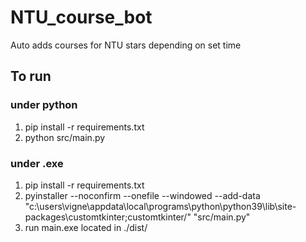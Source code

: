 # NTU_course_bot
Auto adds courses for NTU stars depending on set time
## To run
### under python
1.  pip install -r requirements.txt
2.  python src/main.py

### under .exe
1. pip install -r requirements.txt
2. pyinstaller --noconfirm --onefile --windowed --add-data "c:\users\vigne\appdata\local\programs\python\python39\lib\site-packages\customtkinter;customtkinter/"  "src/main.py"
3. run main.exe located in ./dist/